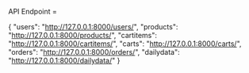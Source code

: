 API Endpoint = 

{
    "users": "http://127.0.0.1:8000/users/",
    "products": "http://127.0.0.1:8000/products/",
    "cartitems": "http://127.0.0.1:8000/cartitems/",
    "carts": "http://127.0.0.1:8000/carts/",
    "orders": "http://127.0.0.1:8000/orders/",
    "dailydata": "http://127.0.0.1:8000/dailydata/"
}
